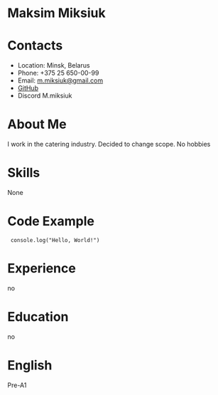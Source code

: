 # Maksim Miksiuk

# Contacts
+ Location: Minsk, Belarus
+ Phone: +375 25 650-00-99
+ Email: m.miksiuk@gmail.com
+   <a href=https://github.com/Mmiksiuk target=_blank>GitHub</a>
+ Discord M.miksiuk

# About Me
I work in the catering industry. Decided to change scope. No hobbies

# Skills
None
# Code Example
<pre>
<code> console.log("Hello, World!") </code>
</pre>

# Experience
no
# Education
no
# English
Pre-A1

